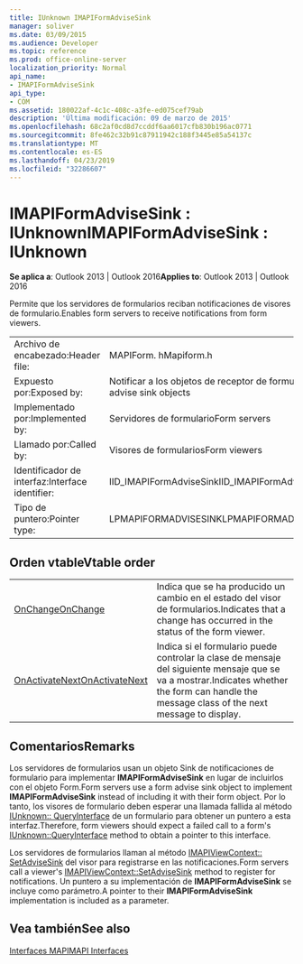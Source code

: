 ```yaml
---
title: IUnknown IMAPIFormAdviseSink
manager: soliver
ms.date: 03/09/2015
ms.audience: Developer
ms.topic: reference
ms.prod: office-online-server
localization_priority: Normal
api_name:
- IMAPIFormAdviseSink
api_type:
- COM
ms.assetid: 180022af-4c1c-408c-a3fe-ed075cef79ab
description: 'Última modificación: 09 de marzo de 2015'
ms.openlocfilehash: 68c2af0cd8d7ccddf6aa6017cfb830b196ac0771
ms.sourcegitcommit: 8fe462c32b91c87911942c188f3445e85a54137c
ms.translationtype: MT
ms.contentlocale: es-ES
ms.lasthandoff: 04/23/2019
ms.locfileid: "32286607"
---
```

# <a name="imapiformadvisesink--iunknown"></a><span data-ttu-id="4aaac-103">IMAPIFormAdviseSink : IUnknown</span><span class="sxs-lookup"><span data-stu-id="4aaac-103">IMAPIFormAdviseSink : IUnknown</span></span>

  
  
<span data-ttu-id="4aaac-104">**Se aplica a**: Outlook 2013 | Outlook 2016</span><span class="sxs-lookup"><span data-stu-id="4aaac-104">**Applies to**: Outlook 2013 | Outlook 2016</span></span> 
  
<span data-ttu-id="4aaac-105">Permite que los servidores de formularios reciban notificaciones de visores de formulario.</span><span class="sxs-lookup"><span data-stu-id="4aaac-105">Enables form servers to receive notifications from form viewers.</span></span> 
  
|||
|:-----|:-----|
|<span data-ttu-id="4aaac-106">Archivo de encabezado:</span><span class="sxs-lookup"><span data-stu-id="4aaac-106">Header file:</span></span>  <br/> |<span data-ttu-id="4aaac-107">MAPIForm. h</span><span class="sxs-lookup"><span data-stu-id="4aaac-107">Mapiform.h</span></span>  <br/> |
|<span data-ttu-id="4aaac-108">Expuesto por:</span><span class="sxs-lookup"><span data-stu-id="4aaac-108">Exposed by:</span></span>  <br/> |<span data-ttu-id="4aaac-109">Notificar a los objetos de receptor de formulario</span><span class="sxs-lookup"><span data-stu-id="4aaac-109">Form advise sink objects</span></span>  <br/> |
|<span data-ttu-id="4aaac-110">Implementado por:</span><span class="sxs-lookup"><span data-stu-id="4aaac-110">Implemented by:</span></span>  <br/> |<span data-ttu-id="4aaac-111">Servidores de formulario</span><span class="sxs-lookup"><span data-stu-id="4aaac-111">Form servers</span></span>  <br/> |
|<span data-ttu-id="4aaac-112">Llamado por:</span><span class="sxs-lookup"><span data-stu-id="4aaac-112">Called by:</span></span>  <br/> |<span data-ttu-id="4aaac-113">Visores de formularios</span><span class="sxs-lookup"><span data-stu-id="4aaac-113">Form viewers</span></span>  <br/> |
|<span data-ttu-id="4aaac-114">Identificador de interfaz:</span><span class="sxs-lookup"><span data-stu-id="4aaac-114">Interface identifier:</span></span>  <br/> |<span data-ttu-id="4aaac-115">IID_IMAPIFormAdviseSink</span><span class="sxs-lookup"><span data-stu-id="4aaac-115">IID_IMAPIFormAdviseSink</span></span>  <br/> |
|<span data-ttu-id="4aaac-116">Tipo de puntero:</span><span class="sxs-lookup"><span data-stu-id="4aaac-116">Pointer type:</span></span>  <br/> |<span data-ttu-id="4aaac-117">LPMAPIFORMADVISESINK</span><span class="sxs-lookup"><span data-stu-id="4aaac-117">LPMAPIFORMADVISESINK</span></span>  <br/> |
   
## <a name="vtable-order"></a><span data-ttu-id="4aaac-118">Orden vtable</span><span class="sxs-lookup"><span data-stu-id="4aaac-118">Vtable order</span></span>

|||
|:-----|:-----|
|[<span data-ttu-id="4aaac-119">OnChange</span><span class="sxs-lookup"><span data-stu-id="4aaac-119">OnChange</span></span>](imapiformadvisesink-onchange.md) <br/> |<span data-ttu-id="4aaac-120">Indica que se ha producido un cambio en el estado del visor de formularios.</span><span class="sxs-lookup"><span data-stu-id="4aaac-120">Indicates that a change has occurred in the status of the form viewer.</span></span>  <br/> |
|[<span data-ttu-id="4aaac-121">OnActivateNext</span><span class="sxs-lookup"><span data-stu-id="4aaac-121">OnActivateNext</span></span>](imapiformadvisesink-onactivatenext.md) <br/> |<span data-ttu-id="4aaac-122">Indica si el formulario puede controlar la clase de mensaje del siguiente mensaje que se va a mostrar.</span><span class="sxs-lookup"><span data-stu-id="4aaac-122">Indicates whether the form can handle the message class of the next message to display.</span></span>  <br/> |
   
## <a name="remarks"></a><span data-ttu-id="4aaac-123">Comentarios</span><span class="sxs-lookup"><span data-stu-id="4aaac-123">Remarks</span></span>

<span data-ttu-id="4aaac-124">Los servidores de formularios usan un objeto Sink de notificaciones de formulario para implementar **IMAPIFormAdviseSink** en lugar de incluirlos con el objeto Form.</span><span class="sxs-lookup"><span data-stu-id="4aaac-124">Form servers use a form advise sink object to implement **IMAPIFormAdviseSink** instead of including it with their form object.</span></span> <span data-ttu-id="4aaac-125">Por lo tanto, los visores de formulario deben esperar una llamada fallida al método [IUnknown:: QueryInterface](https://msdn.microsoft.com/library/ms682521%28v=VS.85%29.aspx) de un formulario para obtener un puntero a esta interfaz.</span><span class="sxs-lookup"><span data-stu-id="4aaac-125">Therefore, form viewers should expect a failed call to a form's [IUnknown::QueryInterface](https://msdn.microsoft.com/library/ms682521%28v=VS.85%29.aspx) method to obtain a pointer to this interface.</span></span> 
  
<span data-ttu-id="4aaac-126">Los servidores de formularios llaman al método [IMAPIViewContext:: SetAdviseSink](imapiviewcontext-setadvisesink.md) del visor para registrarse en las notificaciones.</span><span class="sxs-lookup"><span data-stu-id="4aaac-126">Form servers call a viewer's [IMAPIViewContext::SetAdviseSink](imapiviewcontext-setadvisesink.md) method to register for notifications.</span></span> <span data-ttu-id="4aaac-127">Un puntero a su implementación de **IMAPIFormAdviseSink** se incluye como parámetro.</span><span class="sxs-lookup"><span data-stu-id="4aaac-127">A pointer to their **IMAPIFormAdviseSink** implementation is included as a parameter.</span></span> 
  
## <a name="see-also"></a><span data-ttu-id="4aaac-128">Vea también</span><span class="sxs-lookup"><span data-stu-id="4aaac-128">See also</span></span>



[<span data-ttu-id="4aaac-129">Interfaces MAPI</span><span class="sxs-lookup"><span data-stu-id="4aaac-129">MAPI Interfaces</span></span>](mapi-interfaces.md)

